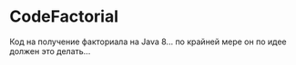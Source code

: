 # CodeFactorial
Код на получение факториала на Java 8... по крайней мере он по идее должен это делать... 
